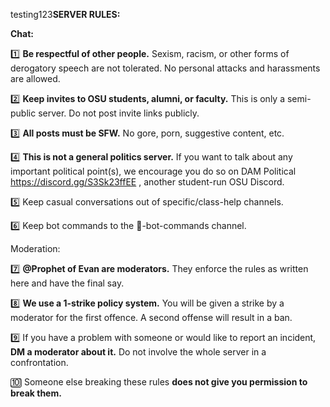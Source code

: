 testing123**SERVER RULES:**

**Chat:**

1️⃣  **Be respectful of other people.** Sexism, racism, or other forms of derogatory speech are not tolerated. No personal attacks and harassments are allowed.

2️⃣  **Keep invites to OSU students, alumni, or faculty.** This is only a semi-public server. Do not post invite links publicly.

3️⃣  **All posts must be SFW.** No gore, porn, suggestive content, etc.

4️⃣  **This is not a general politics server.** If you want to talk about any important political point(s), we encourage you do so on DAM Political https://discord.gg/S3Sk23ffEE , another student-run OSU Discord.

5️⃣  Keep casual conversations out of specific/class-help channels.

6️⃣  Keep bot commands to the 🤖-bot-commands channel.

Moderation:

7️⃣  **@Prophet of Evan are moderators.** They enforce the rules as written here and have the final say.

8️⃣  **We use a 1-strike policy system.** You will be given a strike by a moderator for the first offence. A second offense will result in a ban.

9️⃣  If you have a problem with someone or would like to report an incident, **DM a moderator about it.** Do not involve the whole server in a confrontation.

🔟  Someone else breaking these rules **does not give you permission to break them.**

